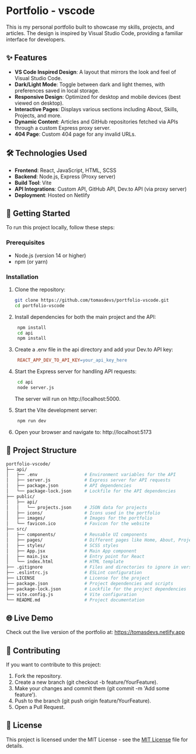 # Portfolio - vscode

This is my personal portfolio built to showcase my skills, projects, and articles. The design is inspired by Visual Studio Code, providing a familiar interface for developers.

## ✨ Features

- **VS Code Inspired Design**: A layout that mirrors the look and feel of Visual Studio Code.
- **Dark/Light Mode**: Toggle between dark and light themes, with preferences saved in local storage.
- **Responsive Design**: Optimized for desktop and mobile devices (best viewed on desktop).
- **Interactive Pages**: Displays various sections including About, Skills, Projects, and more.
- **Dynamic Content**: Articles and GitHub repositories fetched via APIs through a custom Express proxy server.
- **404 Page**: Custom 404 page for any invalid URLs.

## 🛠️ Technologies Used

- **Frontend**: React, JavaScript, HTML, SCSS
- **Backend**: Node.js, Express (Proxy server)
- **Build Tool**: Vite
- **API Integrations**: Custom API, GitHub API, Dev.to API (via proxy server)
- **Deployment**: Hosted on Netlify

## 🚀 Getting Started

To run this project locally, follow these steps:

### Prerequisites

- Node.js (version 14 or higher)
- npm (or yarn)

### Installation

1. Clone the repository:

   ```bash
   git clone https://github.com/tomasdevs/portfolio-vscode.git
   cd portfolio-vscode
   ```

2. Install dependencies for both the main project and the API:

   ```bash
    npm install
    cd api
    npm install
   ```

3. Create a .env file in the api directory and add your Dev.to API key:

   ```makefile
    REACT_APP_DEV_TO_API_KEY=your_api_key_here
   ```

4. Start the Express server for handling API requests:

   ```bash
    cd api
    node server.js
   ```

   The server will run on http://localhost:5000.

5. Start the Vite development server:

   ```bash
    npm run dev
   ```

6. Open your browser and navigate to:
   http://localhost:5173

## 📂 Project Structure

```bash
portfolio-vscode/
├── api/
│   ├── .env                  # Environment variables for the API
│   ├── server.js             # Express server for API requests
│   ├── package.json          # API dependencies
│   └── package-lock.json     # Lockfile for the API dependencies
├── public/
│   ├── api/
│   │   └── projects.json     # JSON data for projects
│   ├── icons/                # Icons used in the portfolio
│   ├── images/               # Images for the portfolio
│   └── favicon.ico           # Favicon for the website
├── src/
│   ├── components/           # Reusable UI components
│   ├── pages/                # Different pages like Home, About, Projects, etc.
│   ├── styles/               # SCSS styles
│   ├── App.jsx               # Main App component
│   ├── main.jsx              # Entry point for React
│   └── index.html            # HTML template
├── .gitignore                # Files and directories to ignore in version control
├── .eslintrc.js              # ESLint configuration
├── LICENSE                   # License for the project
├── package.json              # Project dependencies and scripts
├── package-lock.json         # Lockfile for the project dependencies
├── vite.config.js            # Vite configuration
└── README.md                 # Project documentation

```

## 🌐 Live Demo

Check out the live version of the portfolio at: https://tomasdevs.netlify.app

## 🤝 Contributing

If you want to contribute to this project:

1. Fork the repository.
2. Create a new branch (git checkout -b feature/YourFeature).
3. Make your changes and commit them (git commit -m 'Add some feature').
4. Push to the branch (git push origin feature/YourFeature).
5. Open a Pull Request.

## 📜 License

This project is licensed under the MIT License - see the [MIT License](https://opensource.org/license/MIT) file for details.
